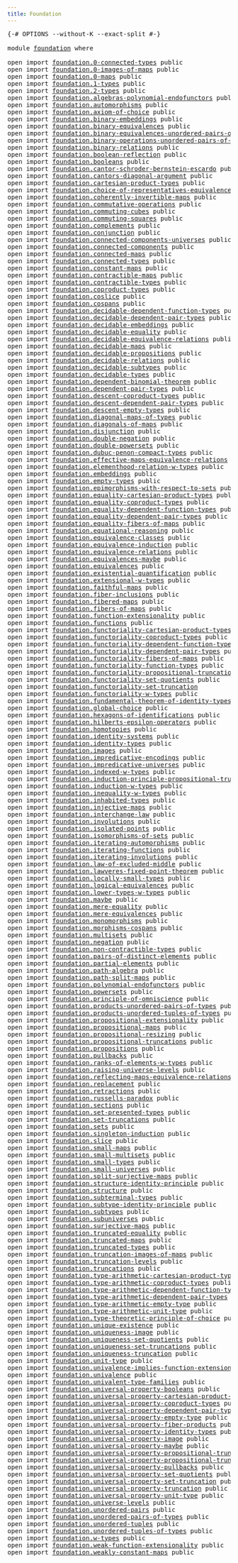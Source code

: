 ```yaml
---
title: Foundation
---
```


<pre class="Agda"><a id="36" class="Symbol">{-#</a> <a id="40" class="Keyword">OPTIONS</a> <a id="48" class="Pragma">--without-K</a> <a id="60" class="Pragma">--exact-split</a> <a id="74" class="Symbol">#-}</a>

<a id="79" class="Keyword">module</a> <a id="86" href="foundation.html" class="Module">foundation</a> <a id="97" class="Keyword">where</a>

<a id="104" class="Keyword">open</a> <a id="109" class="Keyword">import</a> <a id="116" href="foundation.0-connected-types.html" class="Module">foundation.0-connected-types</a> <a id="145" class="Keyword">public</a>
<a id="152" class="Keyword">open</a> <a id="157" class="Keyword">import</a> <a id="164" href="foundation.0-images-of-maps.html" class="Module">foundation.0-images-of-maps</a> <a id="192" class="Keyword">public</a>
<a id="199" class="Keyword">open</a> <a id="204" class="Keyword">import</a> <a id="211" href="foundation.0-maps.html" class="Module">foundation.0-maps</a> <a id="229" class="Keyword">public</a>
<a id="236" class="Keyword">open</a> <a id="241" class="Keyword">import</a> <a id="248" href="foundation.1-types.html" class="Module">foundation.1-types</a> <a id="267" class="Keyword">public</a>
<a id="274" class="Keyword">open</a> <a id="279" class="Keyword">import</a> <a id="286" href="foundation.2-types.html" class="Module">foundation.2-types</a> <a id="305" class="Keyword">public</a>
<a id="312" class="Keyword">open</a> <a id="317" class="Keyword">import</a> <a id="324" href="foundation.algebras-polynomial-endofunctors.html" class="Module">foundation.algebras-polynomial-endofunctors</a> <a id="368" class="Keyword">public</a>
<a id="375" class="Keyword">open</a> <a id="380" class="Keyword">import</a> <a id="387" href="foundation.automorphisms.html" class="Module">foundation.automorphisms</a> <a id="412" class="Keyword">public</a>
<a id="419" class="Keyword">open</a> <a id="424" class="Keyword">import</a> <a id="431" href="foundation.axiom-of-choice.html" class="Module">foundation.axiom-of-choice</a> <a id="458" class="Keyword">public</a>
<a id="465" class="Keyword">open</a> <a id="470" class="Keyword">import</a> <a id="477" href="foundation.binary-embeddings.html" class="Module">foundation.binary-embeddings</a> <a id="506" class="Keyword">public</a>
<a id="513" class="Keyword">open</a> <a id="518" class="Keyword">import</a> <a id="525" href="foundation.binary-equivalences.html" class="Module">foundation.binary-equivalences</a> <a id="556" class="Keyword">public</a>
<a id="563" class="Keyword">open</a> <a id="568" class="Keyword">import</a> <a id="575" href="foundation.binary-equivalences-unordered-pairs-of-types.html" class="Module">foundation.binary-equivalences-unordered-pairs-of-types</a> <a id="631" class="Keyword">public</a>
<a id="638" class="Keyword">open</a> <a id="643" class="Keyword">import</a> <a id="650" href="foundation.binary-operations-unordered-pairs-of-types.html" class="Module">foundation.binary-operations-unordered-pairs-of-types</a> <a id="704" class="Keyword">public</a>
<a id="711" class="Keyword">open</a> <a id="716" class="Keyword">import</a> <a id="723" href="foundation.binary-relations.html" class="Module">foundation.binary-relations</a> <a id="751" class="Keyword">public</a>
<a id="758" class="Keyword">open</a> <a id="763" class="Keyword">import</a> <a id="770" href="foundation.boolean-reflection.html" class="Module">foundation.boolean-reflection</a> <a id="800" class="Keyword">public</a>
<a id="807" class="Keyword">open</a> <a id="812" class="Keyword">import</a> <a id="819" href="foundation.booleans.html" class="Module">foundation.booleans</a> <a id="839" class="Keyword">public</a>
<a id="846" class="Keyword">open</a> <a id="851" class="Keyword">import</a> <a id="858" href="foundation.cantor-schroder-bernstein-escardo.html" class="Module">foundation.cantor-schroder-bernstein-escardo</a> <a id="903" class="Keyword">public</a>
<a id="910" class="Keyword">open</a> <a id="915" class="Keyword">import</a> <a id="922" href="foundation.cantors-diagonal-argument.html" class="Module">foundation.cantors-diagonal-argument</a> <a id="959" class="Keyword">public</a>
<a id="966" class="Keyword">open</a> <a id="971" class="Keyword">import</a> <a id="978" href="foundation.cartesian-product-types.html" class="Module">foundation.cartesian-product-types</a> <a id="1013" class="Keyword">public</a>
<a id="1020" class="Keyword">open</a> <a id="1025" class="Keyword">import</a> <a id="1032" href="foundation.choice-of-representatives-equivalence-relation.html" class="Module">foundation.choice-of-representatives-equivalence-relation</a> <a id="1090" class="Keyword">public</a>
<a id="1097" class="Keyword">open</a> <a id="1102" class="Keyword">import</a> <a id="1109" href="foundation.coherently-invertible-maps.html" class="Module">foundation.coherently-invertible-maps</a> <a id="1147" class="Keyword">public</a>
<a id="1154" class="Keyword">open</a> <a id="1159" class="Keyword">import</a> <a id="1166" href="foundation.commutative-operations.html" class="Module">foundation.commutative-operations</a> <a id="1200" class="Keyword">public</a>
<a id="1207" class="Keyword">open</a> <a id="1212" class="Keyword">import</a> <a id="1219" href="foundation.commuting-cubes.html" class="Module">foundation.commuting-cubes</a> <a id="1246" class="Keyword">public</a>
<a id="1253" class="Keyword">open</a> <a id="1258" class="Keyword">import</a> <a id="1265" href="foundation.commuting-squares.html" class="Module">foundation.commuting-squares</a> <a id="1294" class="Keyword">public</a>
<a id="1301" class="Keyword">open</a> <a id="1306" class="Keyword">import</a> <a id="1313" href="foundation.complements.html" class="Module">foundation.complements</a> <a id="1336" class="Keyword">public</a>
<a id="1343" class="Keyword">open</a> <a id="1348" class="Keyword">import</a> <a id="1355" href="foundation.conjunction.html" class="Module">foundation.conjunction</a> <a id="1378" class="Keyword">public</a>
<a id="1385" class="Keyword">open</a> <a id="1390" class="Keyword">import</a> <a id="1397" href="foundation.connected-components-universes.html" class="Module">foundation.connected-components-universes</a> <a id="1439" class="Keyword">public</a>
<a id="1446" class="Keyword">open</a> <a id="1451" class="Keyword">import</a> <a id="1458" href="foundation.connected-components.html" class="Module">foundation.connected-components</a> <a id="1490" class="Keyword">public</a>
<a id="1497" class="Keyword">open</a> <a id="1502" class="Keyword">import</a> <a id="1509" href="foundation.connected-maps.html" class="Module">foundation.connected-maps</a> <a id="1535" class="Keyword">public</a>
<a id="1542" class="Keyword">open</a> <a id="1547" class="Keyword">import</a> <a id="1554" href="foundation.connected-types.html" class="Module">foundation.connected-types</a> <a id="1581" class="Keyword">public</a>
<a id="1588" class="Keyword">open</a> <a id="1593" class="Keyword">import</a> <a id="1600" href="foundation.constant-maps.html" class="Module">foundation.constant-maps</a> <a id="1625" class="Keyword">public</a>
<a id="1632" class="Keyword">open</a> <a id="1637" class="Keyword">import</a> <a id="1644" href="foundation.contractible-maps.html" class="Module">foundation.contractible-maps</a> <a id="1673" class="Keyword">public</a>
<a id="1680" class="Keyword">open</a> <a id="1685" class="Keyword">import</a> <a id="1692" href="foundation.contractible-types.html" class="Module">foundation.contractible-types</a> <a id="1722" class="Keyword">public</a>
<a id="1729" class="Keyword">open</a> <a id="1734" class="Keyword">import</a> <a id="1741" href="foundation.coproduct-types.html" class="Module">foundation.coproduct-types</a> <a id="1768" class="Keyword">public</a>
<a id="1775" class="Keyword">open</a> <a id="1780" class="Keyword">import</a> <a id="1787" href="foundation.coslice.html" class="Module">foundation.coslice</a> <a id="1806" class="Keyword">public</a>
<a id="1813" class="Keyword">open</a> <a id="1818" class="Keyword">import</a> <a id="1825" href="foundation.cospans.html" class="Module">foundation.cospans</a> <a id="1844" class="Keyword">public</a>
<a id="1851" class="Keyword">open</a> <a id="1856" class="Keyword">import</a> <a id="1863" href="foundation.decidable-dependent-function-types.html" class="Module">foundation.decidable-dependent-function-types</a> <a id="1909" class="Keyword">public</a>
<a id="1916" class="Keyword">open</a> <a id="1921" class="Keyword">import</a> <a id="1928" href="foundation.decidable-dependent-pair-types.html" class="Module">foundation.decidable-dependent-pair-types</a> <a id="1970" class="Keyword">public</a>
<a id="1977" class="Keyword">open</a> <a id="1982" class="Keyword">import</a> <a id="1989" href="foundation.decidable-embeddings.html" class="Module">foundation.decidable-embeddings</a> <a id="2021" class="Keyword">public</a>
<a id="2028" class="Keyword">open</a> <a id="2033" class="Keyword">import</a> <a id="2040" href="foundation.decidable-equality.html" class="Module">foundation.decidable-equality</a> <a id="2070" class="Keyword">public</a>
<a id="2077" class="Keyword">open</a> <a id="2082" class="Keyword">import</a> <a id="2089" href="foundation.decidable-equivalence-relations.html" class="Module">foundation.decidable-equivalence-relations</a> <a id="2132" class="Keyword">public</a>
<a id="2139" class="Keyword">open</a> <a id="2144" class="Keyword">import</a> <a id="2151" href="foundation.decidable-maps.html" class="Module">foundation.decidable-maps</a> <a id="2177" class="Keyword">public</a>
<a id="2184" class="Keyword">open</a> <a id="2189" class="Keyword">import</a> <a id="2196" href="foundation.decidable-propositions.html" class="Module">foundation.decidable-propositions</a> <a id="2230" class="Keyword">public</a>
<a id="2237" class="Keyword">open</a> <a id="2242" class="Keyword">import</a> <a id="2249" href="foundation.decidable-relations.html" class="Module">foundation.decidable-relations</a> <a id="2280" class="Keyword">public</a>
<a id="2287" class="Keyword">open</a> <a id="2292" class="Keyword">import</a> <a id="2299" href="foundation.decidable-subtypes.html" class="Module">foundation.decidable-subtypes</a> <a id="2329" class="Keyword">public</a>
<a id="2336" class="Keyword">open</a> <a id="2341" class="Keyword">import</a> <a id="2348" href="foundation.decidable-types.html" class="Module">foundation.decidable-types</a> <a id="2375" class="Keyword">public</a>
<a id="2382" class="Keyword">open</a> <a id="2387" class="Keyword">import</a> <a id="2394" href="foundation.dependent-binomial-theorem.html" class="Module">foundation.dependent-binomial-theorem</a> <a id="2432" class="Keyword">public</a>
<a id="2439" class="Keyword">open</a> <a id="2444" class="Keyword">import</a> <a id="2451" href="foundation.dependent-pair-types.html" class="Module">foundation.dependent-pair-types</a> <a id="2483" class="Keyword">public</a>
<a id="2490" class="Keyword">open</a> <a id="2495" class="Keyword">import</a> <a id="2502" href="foundation.descent-coproduct-types.html" class="Module">foundation.descent-coproduct-types</a> <a id="2537" class="Keyword">public</a>
<a id="2544" class="Keyword">open</a> <a id="2549" class="Keyword">import</a> <a id="2556" href="foundation.descent-dependent-pair-types.html" class="Module">foundation.descent-dependent-pair-types</a> <a id="2596" class="Keyword">public</a>
<a id="2603" class="Keyword">open</a> <a id="2608" class="Keyword">import</a> <a id="2615" href="foundation.descent-empty-types.html" class="Module">foundation.descent-empty-types</a> <a id="2646" class="Keyword">public</a>
<a id="2653" class="Keyword">open</a> <a id="2658" class="Keyword">import</a> <a id="2665" href="foundation.diagonal-maps-of-types.html" class="Module">foundation.diagonal-maps-of-types</a> <a id="2699" class="Keyword">public</a>
<a id="2706" class="Keyword">open</a> <a id="2711" class="Keyword">import</a> <a id="2718" href="foundation.diagonals-of-maps.html" class="Module">foundation.diagonals-of-maps</a> <a id="2747" class="Keyword">public</a>
<a id="2754" class="Keyword">open</a> <a id="2759" class="Keyword">import</a> <a id="2766" href="foundation.disjunction.html" class="Module">foundation.disjunction</a> <a id="2789" class="Keyword">public</a>
<a id="2796" class="Keyword">open</a> <a id="2801" class="Keyword">import</a> <a id="2808" href="foundation.double-negation.html" class="Module">foundation.double-negation</a> <a id="2835" class="Keyword">public</a>
<a id="2842" class="Keyword">open</a> <a id="2847" class="Keyword">import</a> <a id="2854" href="foundation.double-powersets.html" class="Module">foundation.double-powersets</a> <a id="2882" class="Keyword">public</a>
<a id="2889" class="Keyword">open</a> <a id="2894" class="Keyword">import</a> <a id="2901" href="foundation.dubuc-penon-compact-types.html" class="Module">foundation.dubuc-penon-compact-types</a> <a id="2938" class="Keyword">public</a>
<a id="2945" class="Keyword">open</a> <a id="2950" class="Keyword">import</a> <a id="2957" href="foundation.effective-maps-equivalence-relations.html" class="Module">foundation.effective-maps-equivalence-relations</a> <a id="3005" class="Keyword">public</a>
<a id="3012" class="Keyword">open</a> <a id="3017" class="Keyword">import</a> <a id="3024" href="foundation.elementhood-relation-w-types.html" class="Module">foundation.elementhood-relation-w-types</a> <a id="3064" class="Keyword">public</a>
<a id="3071" class="Keyword">open</a> <a id="3076" class="Keyword">import</a> <a id="3083" href="foundation.embeddings.html" class="Module">foundation.embeddings</a> <a id="3105" class="Keyword">public</a>
<a id="3112" class="Keyword">open</a> <a id="3117" class="Keyword">import</a> <a id="3124" href="foundation.empty-types.html" class="Module">foundation.empty-types</a> <a id="3147" class="Keyword">public</a>
<a id="3154" class="Keyword">open</a> <a id="3159" class="Keyword">import</a> <a id="3166" href="foundation.epimorphisms-with-respect-to-sets.html" class="Module">foundation.epimorphisms-with-respect-to-sets</a> <a id="3211" class="Keyword">public</a>
<a id="3218" class="Keyword">open</a> <a id="3223" class="Keyword">import</a> <a id="3230" href="foundation.equality-cartesian-product-types.html" class="Module">foundation.equality-cartesian-product-types</a> <a id="3274" class="Keyword">public</a>
<a id="3281" class="Keyword">open</a> <a id="3286" class="Keyword">import</a> <a id="3293" href="foundation.equality-coproduct-types.html" class="Module">foundation.equality-coproduct-types</a> <a id="3329" class="Keyword">public</a>
<a id="3336" class="Keyword">open</a> <a id="3341" class="Keyword">import</a> <a id="3348" href="foundation.equality-dependent-function-types.html" class="Module">foundation.equality-dependent-function-types</a> <a id="3393" class="Keyword">public</a>
<a id="3400" class="Keyword">open</a> <a id="3405" class="Keyword">import</a> <a id="3412" href="foundation.equality-dependent-pair-types.html" class="Module">foundation.equality-dependent-pair-types</a> <a id="3453" class="Keyword">public</a>
<a id="3460" class="Keyword">open</a> <a id="3465" class="Keyword">import</a> <a id="3472" href="foundation.equality-fibers-of-maps.html" class="Module">foundation.equality-fibers-of-maps</a> <a id="3507" class="Keyword">public</a>
<a id="3514" class="Keyword">open</a> <a id="3519" class="Keyword">import</a> <a id="3526" href="foundation.equational-reasoning.html" class="Module">foundation.equational-reasoning</a> <a id="3558" class="Keyword">public</a>
<a id="3565" class="Keyword">open</a> <a id="3570" class="Keyword">import</a> <a id="3577" href="foundation.equivalence-classes.html" class="Module">foundation.equivalence-classes</a> <a id="3608" class="Keyword">public</a>
<a id="3615" class="Keyword">open</a> <a id="3620" class="Keyword">import</a> <a id="3627" href="foundation.equivalence-induction.html" class="Module">foundation.equivalence-induction</a> <a id="3660" class="Keyword">public</a>
<a id="3667" class="Keyword">open</a> <a id="3672" class="Keyword">import</a> <a id="3679" href="foundation.equivalence-relations.html" class="Module">foundation.equivalence-relations</a> <a id="3712" class="Keyword">public</a>
<a id="3719" class="Keyword">open</a> <a id="3724" class="Keyword">import</a> <a id="3731" href="foundation.equivalences-maybe.html" class="Module">foundation.equivalences-maybe</a> <a id="3761" class="Keyword">public</a>
<a id="3768" class="Keyword">open</a> <a id="3773" class="Keyword">import</a> <a id="3780" href="foundation.equivalences.html" class="Module">foundation.equivalences</a> <a id="3804" class="Keyword">public</a>
<a id="3811" class="Keyword">open</a> <a id="3816" class="Keyword">import</a> <a id="3823" href="foundation.existential-quantification.html" class="Module">foundation.existential-quantification</a> <a id="3861" class="Keyword">public</a>
<a id="3868" class="Keyword">open</a> <a id="3873" class="Keyword">import</a> <a id="3880" href="foundation.extensional-w-types.html" class="Module">foundation.extensional-w-types</a> <a id="3911" class="Keyword">public</a>
<a id="3918" class="Keyword">open</a> <a id="3923" class="Keyword">import</a> <a id="3930" href="foundation.faithful-maps.html" class="Module">foundation.faithful-maps</a> <a id="3955" class="Keyword">public</a>
<a id="3962" class="Keyword">open</a> <a id="3967" class="Keyword">import</a> <a id="3974" href="foundation.fiber-inclusions.html" class="Module">foundation.fiber-inclusions</a> <a id="4002" class="Keyword">public</a>
<a id="4009" class="Keyword">open</a> <a id="4014" class="Keyword">import</a> <a id="4021" href="foundation.fibered-maps.html" class="Module">foundation.fibered-maps</a> <a id="4045" class="Keyword">public</a>
<a id="4052" class="Keyword">open</a> <a id="4057" class="Keyword">import</a> <a id="4064" href="foundation.fibers-of-maps.html" class="Module">foundation.fibers-of-maps</a> <a id="4090" class="Keyword">public</a>
<a id="4097" class="Keyword">open</a> <a id="4102" class="Keyword">import</a> <a id="4109" href="foundation.function-extensionality.html" class="Module">foundation.function-extensionality</a> <a id="4144" class="Keyword">public</a>
<a id="4151" class="Keyword">open</a> <a id="4156" class="Keyword">import</a> <a id="4163" href="foundation.functions.html" class="Module">foundation.functions</a> <a id="4184" class="Keyword">public</a>
<a id="4191" class="Keyword">open</a> <a id="4196" class="Keyword">import</a> <a id="4203" href="foundation.functoriality-cartesian-product-types.html" class="Module">foundation.functoriality-cartesian-product-types</a> <a id="4252" class="Keyword">public</a>
<a id="4259" class="Keyword">open</a> <a id="4264" class="Keyword">import</a> <a id="4271" href="foundation.functoriality-coproduct-types.html" class="Module">foundation.functoriality-coproduct-types</a> <a id="4312" class="Keyword">public</a>
<a id="4319" class="Keyword">open</a> <a id="4324" class="Keyword">import</a> <a id="4331" href="foundation.functoriality-dependent-function-types.html" class="Module">foundation.functoriality-dependent-function-types</a> <a id="4381" class="Keyword">public</a>
<a id="4388" class="Keyword">open</a> <a id="4393" class="Keyword">import</a> <a id="4400" href="foundation.functoriality-dependent-pair-types.html" class="Module">foundation.functoriality-dependent-pair-types</a> <a id="4446" class="Keyword">public</a>
<a id="4453" class="Keyword">open</a> <a id="4458" class="Keyword">import</a> <a id="4465" href="foundation.functoriality-fibers-of-maps.html" class="Module">foundation.functoriality-fibers-of-maps</a> <a id="4505" class="Keyword">public</a>
<a id="4512" class="Keyword">open</a> <a id="4517" class="Keyword">import</a> <a id="4524" href="foundation.functoriality-function-types.html" class="Module">foundation.functoriality-function-types</a> <a id="4564" class="Keyword">public</a>
<a id="4571" class="Keyword">open</a> <a id="4576" class="Keyword">import</a> <a id="4583" href="foundation.functoriality-propositional-truncation.html" class="Module">foundation.functoriality-propositional-truncation</a> <a id="4633" class="Keyword">public</a>
<a id="4640" class="Keyword">open</a> <a id="4645" class="Keyword">import</a> <a id="4652" href="foundation.functoriality-set-quotients.html" class="Module">foundation.functoriality-set-quotients</a> <a id="4691" class="Keyword">public</a>
<a id="4698" class="Keyword">open</a> <a id="4703" class="Keyword">import</a> <a id="4710" href="foundation.functoriality-set-truncation.html" class="Module">foundation.functoriality-set-truncation</a>
<a id="4750" class="Keyword">open</a> <a id="4755" class="Keyword">import</a> <a id="4762" href="foundation.functoriality-w-types.html" class="Module">foundation.functoriality-w-types</a> <a id="4795" class="Keyword">public</a>
<a id="4802" class="Keyword">open</a> <a id="4807" class="Keyword">import</a> <a id="4814" href="foundation.fundamental-theorem-of-identity-types.html" class="Module">foundation.fundamental-theorem-of-identity-types</a> <a id="4863" class="Keyword">public</a>
<a id="4870" class="Keyword">open</a> <a id="4875" class="Keyword">import</a> <a id="4882" href="foundation.global-choice.html" class="Module">foundation.global-choice</a> <a id="4907" class="Keyword">public</a>
<a id="4914" class="Keyword">open</a> <a id="4919" class="Keyword">import</a> <a id="4926" href="foundation.hexagons-of-identifications.html" class="Module">foundation.hexagons-of-identifications</a> <a id="4965" class="Keyword">public</a>
<a id="4972" class="Keyword">open</a> <a id="4977" class="Keyword">import</a> <a id="4984" href="foundation.hilberts-epsilon-operators.html" class="Module">foundation.hilberts-epsilon-operators</a> <a id="5022" class="Keyword">public</a>
<a id="5029" class="Keyword">open</a> <a id="5034" class="Keyword">import</a> <a id="5041" href="foundation.homotopies.html" class="Module">foundation.homotopies</a> <a id="5063" class="Keyword">public</a>
<a id="5070" class="Keyword">open</a> <a id="5075" class="Keyword">import</a> <a id="5082" href="foundation.identity-systems.html" class="Module">foundation.identity-systems</a> <a id="5110" class="Keyword">public</a>
<a id="5117" class="Keyword">open</a> <a id="5122" class="Keyword">import</a> <a id="5129" href="foundation.identity-types.html" class="Module">foundation.identity-types</a> <a id="5155" class="Keyword">public</a>
<a id="5162" class="Keyword">open</a> <a id="5167" class="Keyword">import</a> <a id="5174" href="foundation.images.html" class="Module">foundation.images</a> <a id="5192" class="Keyword">public</a>
<a id="5199" class="Keyword">open</a> <a id="5204" class="Keyword">import</a> <a id="5211" href="foundation.impredicative-encodings.html" class="Module">foundation.impredicative-encodings</a> <a id="5246" class="Keyword">public</a>
<a id="5253" class="Keyword">open</a> <a id="5258" class="Keyword">import</a> <a id="5265" href="foundation.impredicative-universes.html" class="Module">foundation.impredicative-universes</a> <a id="5300" class="Keyword">public</a>
<a id="5307" class="Keyword">open</a> <a id="5312" class="Keyword">import</a> <a id="5319" href="foundation.indexed-w-types.html" class="Module">foundation.indexed-w-types</a> <a id="5346" class="Keyword">public</a>
<a id="5353" class="Keyword">open</a> <a id="5358" class="Keyword">import</a> <a id="5365" href="foundation.induction-principle-propositional-truncation.html" class="Module">foundation.induction-principle-propositional-truncation</a> <a id="5421" class="Keyword">public</a>
<a id="5428" class="Keyword">open</a> <a id="5433" class="Keyword">import</a> <a id="5440" href="foundation.induction-w-types.html" class="Module">foundation.induction-w-types</a> <a id="5469" class="Keyword">public</a>
<a id="5476" class="Keyword">open</a> <a id="5481" class="Keyword">import</a> <a id="5488" href="foundation.inequality-w-types.html" class="Module">foundation.inequality-w-types</a> <a id="5518" class="Keyword">public</a>
<a id="5525" class="Keyword">open</a> <a id="5530" class="Keyword">import</a> <a id="5537" href="foundation.inhabited-types.html" class="Module">foundation.inhabited-types</a> <a id="5564" class="Keyword">public</a>
<a id="5571" class="Keyword">open</a> <a id="5576" class="Keyword">import</a> <a id="5583" href="foundation.injective-maps.html" class="Module">foundation.injective-maps</a> <a id="5609" class="Keyword">public</a>
<a id="5616" class="Keyword">open</a> <a id="5621" class="Keyword">import</a> <a id="5628" href="foundation.interchange-law.html" class="Module">foundation.interchange-law</a> <a id="5655" class="Keyword">public</a>
<a id="5662" class="Keyword">open</a> <a id="5667" class="Keyword">import</a> <a id="5674" href="foundation.involutions.html" class="Module">foundation.involutions</a> <a id="5697" class="Keyword">public</a>
<a id="5704" class="Keyword">open</a> <a id="5709" class="Keyword">import</a> <a id="5716" href="foundation.isolated-points.html" class="Module">foundation.isolated-points</a> <a id="5743" class="Keyword">public</a>
<a id="5750" class="Keyword">open</a> <a id="5755" class="Keyword">import</a> <a id="5762" href="foundation.isomorphisms-of-sets.html" class="Module">foundation.isomorphisms-of-sets</a> <a id="5794" class="Keyword">public</a>
<a id="5801" class="Keyword">open</a> <a id="5806" class="Keyword">import</a> <a id="5813" href="foundation.iterating-automorphisms.html" class="Module">foundation.iterating-automorphisms</a> <a id="5848" class="Keyword">public</a>
<a id="5855" class="Keyword">open</a> <a id="5860" class="Keyword">import</a> <a id="5867" href="foundation.iterating-functions.html" class="Module">foundation.iterating-functions</a> <a id="5898" class="Keyword">public</a>
<a id="5905" class="Keyword">open</a> <a id="5910" class="Keyword">import</a> <a id="5917" href="foundation.iterating-involutions.html" class="Module">foundation.iterating-involutions</a> <a id="5950" class="Keyword">public</a>
<a id="5957" class="Keyword">open</a> <a id="5962" class="Keyword">import</a> <a id="5969" href="foundation.law-of-excluded-middle.html" class="Module">foundation.law-of-excluded-middle</a> <a id="6003" class="Keyword">public</a>
<a id="6010" class="Keyword">open</a> <a id="6015" class="Keyword">import</a> <a id="6022" href="foundation.lawveres-fixed-point-theorem.html" class="Module">foundation.lawveres-fixed-point-theorem</a> <a id="6062" class="Keyword">public</a>
<a id="6069" class="Keyword">open</a> <a id="6074" class="Keyword">import</a> <a id="6081" href="foundation.locally-small-types.html" class="Module">foundation.locally-small-types</a> <a id="6112" class="Keyword">public</a>
<a id="6119" class="Keyword">open</a> <a id="6124" class="Keyword">import</a> <a id="6131" href="foundation.logical-equivalences.html" class="Module">foundation.logical-equivalences</a> <a id="6163" class="Keyword">public</a>
<a id="6170" class="Keyword">open</a> <a id="6175" class="Keyword">import</a> <a id="6182" href="foundation.lower-types-w-types.html" class="Module">foundation.lower-types-w-types</a> <a id="6213" class="Keyword">public</a>
<a id="6220" class="Keyword">open</a> <a id="6225" class="Keyword">import</a> <a id="6232" href="foundation.maybe.html" class="Module">foundation.maybe</a> <a id="6249" class="Keyword">public</a>
<a id="6256" class="Keyword">open</a> <a id="6261" class="Keyword">import</a> <a id="6268" href="foundation.mere-equality.html" class="Module">foundation.mere-equality</a> <a id="6293" class="Keyword">public</a>
<a id="6300" class="Keyword">open</a> <a id="6305" class="Keyword">import</a> <a id="6312" href="foundation.mere-equivalences.html" class="Module">foundation.mere-equivalences</a> <a id="6341" class="Keyword">public</a>
<a id="6348" class="Keyword">open</a> <a id="6353" class="Keyword">import</a> <a id="6360" href="foundation.monomorphisms.html" class="Module">foundation.monomorphisms</a> <a id="6385" class="Keyword">public</a>
<a id="6392" class="Keyword">open</a> <a id="6397" class="Keyword">import</a> <a id="6404" href="foundation.morphisms-cospans.html" class="Module">foundation.morphisms-cospans</a> <a id="6433" class="Keyword">public</a>
<a id="6440" class="Keyword">open</a> <a id="6445" class="Keyword">import</a> <a id="6452" href="foundation.multisets.html" class="Module">foundation.multisets</a> <a id="6473" class="Keyword">public</a>
<a id="6480" class="Keyword">open</a> <a id="6485" class="Keyword">import</a> <a id="6492" href="foundation.negation.html" class="Module">foundation.negation</a> <a id="6512" class="Keyword">public</a>
<a id="6519" class="Keyword">open</a> <a id="6524" class="Keyword">import</a> <a id="6531" href="foundation.non-contractible-types.html" class="Module">foundation.non-contractible-types</a> <a id="6565" class="Keyword">public</a>
<a id="6572" class="Keyword">open</a> <a id="6577" class="Keyword">import</a> <a id="6584" href="foundation.pairs-of-distinct-elements.html" class="Module">foundation.pairs-of-distinct-elements</a> <a id="6622" class="Keyword">public</a>
<a id="6629" class="Keyword">open</a> <a id="6634" class="Keyword">import</a> <a id="6641" href="foundation.partial-elements.html" class="Module">foundation.partial-elements</a> <a id="6669" class="Keyword">public</a>
<a id="6676" class="Keyword">open</a> <a id="6681" class="Keyword">import</a> <a id="6688" href="foundation.path-algebra.html" class="Module">foundation.path-algebra</a> <a id="6712" class="Keyword">public</a>
<a id="6719" class="Keyword">open</a> <a id="6724" class="Keyword">import</a> <a id="6731" href="foundation.path-split-maps.html" class="Module">foundation.path-split-maps</a> <a id="6758" class="Keyword">public</a>
<a id="6765" class="Keyword">open</a> <a id="6770" class="Keyword">import</a> <a id="6777" href="foundation.polynomial-endofunctors.html" class="Module">foundation.polynomial-endofunctors</a> <a id="6812" class="Keyword">public</a>
<a id="6819" class="Keyword">open</a> <a id="6824" class="Keyword">import</a> <a id="6831" href="foundation.powersets.html" class="Module">foundation.powersets</a> <a id="6852" class="Keyword">public</a>
<a id="6859" class="Keyword">open</a> <a id="6864" class="Keyword">import</a> <a id="6871" href="foundation.principle-of-omniscience.html" class="Module">foundation.principle-of-omniscience</a> <a id="6907" class="Keyword">public</a>
<a id="6914" class="Keyword">open</a> <a id="6919" class="Keyword">import</a> <a id="6926" href="foundation.products-unordered-pairs-of-types.html" class="Module">foundation.products-unordered-pairs-of-types</a> <a id="6971" class="Keyword">public</a>
<a id="6978" class="Keyword">open</a> <a id="6983" class="Keyword">import</a> <a id="6990" href="foundation.products-unordered-tuples-of-types.html" class="Module">foundation.products-unordered-tuples-of-types</a> <a id="7036" class="Keyword">public</a>
<a id="7043" class="Keyword">open</a> <a id="7048" class="Keyword">import</a> <a id="7055" href="foundation.propositional-extensionality.html" class="Module">foundation.propositional-extensionality</a> <a id="7095" class="Keyword">public</a>
<a id="7102" class="Keyword">open</a> <a id="7107" class="Keyword">import</a> <a id="7114" href="foundation.propositional-maps.html" class="Module">foundation.propositional-maps</a> <a id="7144" class="Keyword">public</a>
<a id="7151" class="Keyword">open</a> <a id="7156" class="Keyword">import</a> <a id="7163" href="foundation.propositional-resizing.html" class="Module">foundation.propositional-resizing</a> <a id="7197" class="Keyword">public</a>
<a id="7204" class="Keyword">open</a> <a id="7209" class="Keyword">import</a> <a id="7216" href="foundation.propositional-truncations.html" class="Module">foundation.propositional-truncations</a> <a id="7253" class="Keyword">public</a>
<a id="7260" class="Keyword">open</a> <a id="7265" class="Keyword">import</a> <a id="7272" href="foundation.propositions.html" class="Module">foundation.propositions</a> <a id="7296" class="Keyword">public</a>
<a id="7303" class="Keyword">open</a> <a id="7308" class="Keyword">import</a> <a id="7315" href="foundation.pullbacks.html" class="Module">foundation.pullbacks</a> <a id="7336" class="Keyword">public</a>
<a id="7343" class="Keyword">open</a> <a id="7348" class="Keyword">import</a> <a id="7355" href="foundation.ranks-of-elements-w-types.html" class="Module">foundation.ranks-of-elements-w-types</a> <a id="7392" class="Keyword">public</a>
<a id="7399" class="Keyword">open</a> <a id="7404" class="Keyword">import</a> <a id="7411" href="foundation.raising-universe-levels.html" class="Module">foundation.raising-universe-levels</a> <a id="7446" class="Keyword">public</a>
<a id="7453" class="Keyword">open</a> <a id="7458" class="Keyword">import</a> <a id="7465" href="foundation.reflecting-maps-equivalence-relations.html" class="Module">foundation.reflecting-maps-equivalence-relations</a> <a id="7514" class="Keyword">public</a>
<a id="7521" class="Keyword">open</a> <a id="7526" class="Keyword">import</a> <a id="7533" href="foundation.replacement.html" class="Module">foundation.replacement</a> <a id="7556" class="Keyword">public</a>
<a id="7563" class="Keyword">open</a> <a id="7568" class="Keyword">import</a> <a id="7575" href="foundation.retractions.html" class="Module">foundation.retractions</a> <a id="7598" class="Keyword">public</a>
<a id="7605" class="Keyword">open</a> <a id="7610" class="Keyword">import</a> <a id="7617" href="foundation.russells-paradox.html" class="Module">foundation.russells-paradox</a> <a id="7645" class="Keyword">public</a>
<a id="7652" class="Keyword">open</a> <a id="7657" class="Keyword">import</a> <a id="7664" href="foundation.sections.html" class="Module">foundation.sections</a> <a id="7684" class="Keyword">public</a>
<a id="7691" class="Keyword">open</a> <a id="7696" class="Keyword">import</a> <a id="7703" href="foundation.set-presented-types.html" class="Module">foundation.set-presented-types</a> <a id="7734" class="Keyword">public</a>
<a id="7741" class="Keyword">open</a> <a id="7746" class="Keyword">import</a> <a id="7753" href="foundation.set-truncations.html" class="Module">foundation.set-truncations</a> <a id="7780" class="Keyword">public</a>
<a id="7787" class="Keyword">open</a> <a id="7792" class="Keyword">import</a> <a id="7799" href="foundation.sets.html" class="Module">foundation.sets</a> <a id="7815" class="Keyword">public</a>
<a id="7822" class="Keyword">open</a> <a id="7827" class="Keyword">import</a> <a id="7834" href="foundation.singleton-induction.html" class="Module">foundation.singleton-induction</a> <a id="7865" class="Keyword">public</a>
<a id="7872" class="Keyword">open</a> <a id="7877" class="Keyword">import</a> <a id="7884" href="foundation.slice.html" class="Module">foundation.slice</a> <a id="7901" class="Keyword">public</a>
<a id="7908" class="Keyword">open</a> <a id="7913" class="Keyword">import</a> <a id="7920" href="foundation.small-maps.html" class="Module">foundation.small-maps</a> <a id="7942" class="Keyword">public</a>
<a id="7949" class="Keyword">open</a> <a id="7954" class="Keyword">import</a> <a id="7961" href="foundation.small-multisets.html" class="Module">foundation.small-multisets</a> <a id="7988" class="Keyword">public</a>
<a id="7995" class="Keyword">open</a> <a id="8000" class="Keyword">import</a> <a id="8007" href="foundation.small-types.html" class="Module">foundation.small-types</a> <a id="8030" class="Keyword">public</a>
<a id="8037" class="Keyword">open</a> <a id="8042" class="Keyword">import</a> <a id="8049" href="foundation.small-universes.html" class="Module">foundation.small-universes</a> <a id="8076" class="Keyword">public</a>
<a id="8083" class="Keyword">open</a> <a id="8088" class="Keyword">import</a> <a id="8095" href="foundation.split-surjective-maps.html" class="Module">foundation.split-surjective-maps</a> <a id="8128" class="Keyword">public</a>
<a id="8135" class="Keyword">open</a> <a id="8140" class="Keyword">import</a> <a id="8147" href="foundation.structure-identity-principle.html" class="Module">foundation.structure-identity-principle</a> <a id="8187" class="Keyword">public</a>
<a id="8194" class="Keyword">open</a> <a id="8199" class="Keyword">import</a> <a id="8206" href="foundation.structure.html" class="Module">foundation.structure</a> <a id="8227" class="Keyword">public</a>
<a id="8234" class="Keyword">open</a> <a id="8239" class="Keyword">import</a> <a id="8246" href="foundation.subterminal-types.html" class="Module">foundation.subterminal-types</a> <a id="8275" class="Keyword">public</a>
<a id="8282" class="Keyword">open</a> <a id="8287" class="Keyword">import</a> <a id="8294" href="foundation.subtype-identity-principle.html" class="Module">foundation.subtype-identity-principle</a> <a id="8332" class="Keyword">public</a>
<a id="8339" class="Keyword">open</a> <a id="8344" class="Keyword">import</a> <a id="8351" href="foundation.subtypes.html" class="Module">foundation.subtypes</a> <a id="8371" class="Keyword">public</a>
<a id="8378" class="Keyword">open</a> <a id="8383" class="Keyword">import</a> <a id="8390" href="foundation.subuniverses.html" class="Module">foundation.subuniverses</a> <a id="8414" class="Keyword">public</a>
<a id="8421" class="Keyword">open</a> <a id="8426" class="Keyword">import</a> <a id="8433" href="foundation.surjective-maps.html" class="Module">foundation.surjective-maps</a> <a id="8460" class="Keyword">public</a>
<a id="8467" class="Keyword">open</a> <a id="8472" class="Keyword">import</a> <a id="8479" href="foundation.truncated-equality.html" class="Module">foundation.truncated-equality</a> <a id="8509" class="Keyword">public</a>
<a id="8516" class="Keyword">open</a> <a id="8521" class="Keyword">import</a> <a id="8528" href="foundation.truncated-maps.html" class="Module">foundation.truncated-maps</a> <a id="8554" class="Keyword">public</a>
<a id="8561" class="Keyword">open</a> <a id="8566" class="Keyword">import</a> <a id="8573" href="foundation.truncated-types.html" class="Module">foundation.truncated-types</a> <a id="8600" class="Keyword">public</a>
<a id="8607" class="Keyword">open</a> <a id="8612" class="Keyword">import</a> <a id="8619" href="foundation.truncation-images-of-maps.html" class="Module">foundation.truncation-images-of-maps</a> <a id="8656" class="Keyword">public</a>
<a id="8663" class="Keyword">open</a> <a id="8668" class="Keyword">import</a> <a id="8675" href="foundation.truncation-levels.html" class="Module">foundation.truncation-levels</a> <a id="8704" class="Keyword">public</a>
<a id="8711" class="Keyword">open</a> <a id="8716" class="Keyword">import</a> <a id="8723" href="foundation.truncations.html" class="Module">foundation.truncations</a> <a id="8746" class="Keyword">public</a>
<a id="8753" class="Keyword">open</a> <a id="8758" class="Keyword">import</a> <a id="8765" href="foundation.type-arithmetic-cartesian-product-types.html" class="Module">foundation.type-arithmetic-cartesian-product-types</a> <a id="8816" class="Keyword">public</a>
<a id="8823" class="Keyword">open</a> <a id="8828" class="Keyword">import</a> <a id="8835" href="foundation.type-arithmetic-coproduct-types.html" class="Module">foundation.type-arithmetic-coproduct-types</a> <a id="8878" class="Keyword">public</a>
<a id="8885" class="Keyword">open</a> <a id="8890" class="Keyword">import</a> <a id="8897" href="foundation.type-arithmetic-dependent-function-types.html" class="Module">foundation.type-arithmetic-dependent-function-types</a> <a id="8949" class="Keyword">public</a>
<a id="8956" class="Keyword">open</a> <a id="8961" class="Keyword">import</a> <a id="8968" href="foundation.type-arithmetic-dependent-pair-types.html" class="Module">foundation.type-arithmetic-dependent-pair-types</a> <a id="9016" class="Keyword">public</a>
<a id="9023" class="Keyword">open</a> <a id="9028" class="Keyword">import</a> <a id="9035" href="foundation.type-arithmetic-empty-type.html" class="Module">foundation.type-arithmetic-empty-type</a> <a id="9073" class="Keyword">public</a>
<a id="9080" class="Keyword">open</a> <a id="9085" class="Keyword">import</a> <a id="9092" href="foundation.type-arithmetic-unit-type.html" class="Module">foundation.type-arithmetic-unit-type</a> <a id="9129" class="Keyword">public</a>
<a id="9136" class="Keyword">open</a> <a id="9141" class="Keyword">import</a> <a id="9148" href="foundation.type-theoretic-principle-of-choice.html" class="Module">foundation.type-theoretic-principle-of-choice</a> <a id="9194" class="Keyword">public</a>
<a id="9201" class="Keyword">open</a> <a id="9206" class="Keyword">import</a> <a id="9213" href="foundation.unique-existence.html" class="Module">foundation.unique-existence</a> <a id="9241" class="Keyword">public</a>
<a id="9248" class="Keyword">open</a> <a id="9253" class="Keyword">import</a> <a id="9260" href="foundation.uniqueness-image.html" class="Module">foundation.uniqueness-image</a> <a id="9288" class="Keyword">public</a>
<a id="9295" class="Keyword">open</a> <a id="9300" class="Keyword">import</a> <a id="9307" href="foundation.uniqueness-set-quotients.html" class="Module">foundation.uniqueness-set-quotients</a> <a id="9343" class="Keyword">public</a>
<a id="9350" class="Keyword">open</a> <a id="9355" class="Keyword">import</a> <a id="9362" href="foundation.uniqueness-set-truncations.html" class="Module">foundation.uniqueness-set-truncations</a> <a id="9400" class="Keyword">public</a>
<a id="9407" class="Keyword">open</a> <a id="9412" class="Keyword">import</a> <a id="9419" href="foundation.uniqueness-truncation.html" class="Module">foundation.uniqueness-truncation</a> <a id="9452" class="Keyword">public</a>
<a id="9459" class="Keyword">open</a> <a id="9464" class="Keyword">import</a> <a id="9471" href="foundation.unit-type.html" class="Module">foundation.unit-type</a> <a id="9492" class="Keyword">public</a>
<a id="9499" class="Keyword">open</a> <a id="9504" class="Keyword">import</a> <a id="9511" href="foundation.univalence-implies-function-extensionality.html" class="Module">foundation.univalence-implies-function-extensionality</a> <a id="9565" class="Keyword">public</a>
<a id="9572" class="Keyword">open</a> <a id="9577" class="Keyword">import</a> <a id="9584" href="foundation.univalence.html" class="Module">foundation.univalence</a> <a id="9606" class="Keyword">public</a>
<a id="9613" class="Keyword">open</a> <a id="9618" class="Keyword">import</a> <a id="9625" href="foundation.univalent-type-families.html" class="Module">foundation.univalent-type-families</a> <a id="9660" class="Keyword">public</a>
<a id="9667" class="Keyword">open</a> <a id="9672" class="Keyword">import</a> <a id="9679" href="foundation.universal-property-booleans.html" class="Module">foundation.universal-property-booleans</a> <a id="9718" class="Keyword">public</a>
<a id="9725" class="Keyword">open</a> <a id="9730" class="Keyword">import</a> <a id="9737" href="foundation.universal-property-cartesian-product-types.html" class="Module">foundation.universal-property-cartesian-product-types</a> <a id="9791" class="Keyword">public</a>
<a id="9798" class="Keyword">open</a> <a id="9803" class="Keyword">import</a> <a id="9810" href="foundation.universal-property-coproduct-types.html" class="Module">foundation.universal-property-coproduct-types</a> <a id="9856" class="Keyword">public</a>
<a id="9863" class="Keyword">open</a> <a id="9868" class="Keyword">import</a> <a id="9875" href="foundation.universal-property-dependent-pair-types.html" class="Module">foundation.universal-property-dependent-pair-types</a> <a id="9926" class="Keyword">public</a>
<a id="9933" class="Keyword">open</a> <a id="9938" class="Keyword">import</a> <a id="9945" href="foundation.universal-property-empty-type.html" class="Module">foundation.universal-property-empty-type</a> <a id="9986" class="Keyword">public</a>
<a id="9993" class="Keyword">open</a> <a id="9998" class="Keyword">import</a> <a id="10005" href="foundation.universal-property-fiber-products.html" class="Module">foundation.universal-property-fiber-products</a> <a id="10050" class="Keyword">public</a>
<a id="10057" class="Keyword">open</a> <a id="10062" class="Keyword">import</a> <a id="10069" href="foundation.universal-property-identity-types.html" class="Module">foundation.universal-property-identity-types</a> <a id="10114" class="Keyword">public</a>
<a id="10121" class="Keyword">open</a> <a id="10126" class="Keyword">import</a> <a id="10133" href="foundation.universal-property-image.html" class="Module">foundation.universal-property-image</a> <a id="10169" class="Keyword">public</a>
<a id="10176" class="Keyword">open</a> <a id="10181" class="Keyword">import</a> <a id="10188" href="foundation.universal-property-maybe.html" class="Module">foundation.universal-property-maybe</a> <a id="10224" class="Keyword">public</a>
<a id="10231" class="Keyword">open</a> <a id="10236" class="Keyword">import</a> <a id="10243" href="foundation.universal-property-propositional-truncation-into-sets.html" class="Module">foundation.universal-property-propositional-truncation-into-sets</a> <a id="10308" class="Keyword">public</a>
<a id="10315" class="Keyword">open</a> <a id="10320" class="Keyword">import</a> <a id="10327" href="foundation.universal-property-propositional-truncation.html" class="Module">foundation.universal-property-propositional-truncation</a> <a id="10382" class="Keyword">public</a>
<a id="10389" class="Keyword">open</a> <a id="10394" class="Keyword">import</a> <a id="10401" href="foundation.universal-property-pullbacks.html" class="Module">foundation.universal-property-pullbacks</a> <a id="10441" class="Keyword">public</a>
<a id="10448" class="Keyword">open</a> <a id="10453" class="Keyword">import</a> <a id="10460" href="foundation.universal-property-set-quotients.html" class="Module">foundation.universal-property-set-quotients</a> <a id="10504" class="Keyword">public</a>
<a id="10511" class="Keyword">open</a> <a id="10516" class="Keyword">import</a> <a id="10523" href="foundation.universal-property-set-truncation.html" class="Module">foundation.universal-property-set-truncation</a> <a id="10568" class="Keyword">public</a>
<a id="10575" class="Keyword">open</a> <a id="10580" class="Keyword">import</a> <a id="10587" href="foundation.universal-property-truncation.html" class="Module">foundation.universal-property-truncation</a> <a id="10628" class="Keyword">public</a>
<a id="10635" class="Keyword">open</a> <a id="10640" class="Keyword">import</a> <a id="10647" href="foundation.universal-property-unit-type.html" class="Module">foundation.universal-property-unit-type</a> <a id="10687" class="Keyword">public</a>
<a id="10694" class="Keyword">open</a> <a id="10699" class="Keyword">import</a> <a id="10706" href="foundation.universe-levels.html" class="Module">foundation.universe-levels</a> <a id="10733" class="Keyword">public</a>
<a id="10740" class="Keyword">open</a> <a id="10745" class="Keyword">import</a> <a id="10752" href="foundation.unordered-pairs.html" class="Module">foundation.unordered-pairs</a> <a id="10779" class="Keyword">public</a>
<a id="10786" class="Keyword">open</a> <a id="10791" class="Keyword">import</a> <a id="10798" href="foundation.unordered-pairs-of-types.html" class="Module">foundation.unordered-pairs-of-types</a> <a id="10834" class="Keyword">public</a>
<a id="10841" class="Keyword">open</a> <a id="10846" class="Keyword">import</a> <a id="10853" href="foundation.unordered-tuples.html" class="Module">foundation.unordered-tuples</a> <a id="10881" class="Keyword">public</a>
<a id="10888" class="Keyword">open</a> <a id="10893" class="Keyword">import</a> <a id="10900" href="foundation.unordered-tuples-of-types.html" class="Module">foundation.unordered-tuples-of-types</a> <a id="10937" class="Keyword">public</a>
<a id="10944" class="Keyword">open</a> <a id="10949" class="Keyword">import</a> <a id="10956" href="foundation.w-types.html" class="Module">foundation.w-types</a> <a id="10975" class="Keyword">public</a>
<a id="10982" class="Keyword">open</a> <a id="10987" class="Keyword">import</a> <a id="10994" href="foundation.weak-function-extensionality.html" class="Module">foundation.weak-function-extensionality</a> <a id="11034" class="Keyword">public</a>
<a id="11041" class="Keyword">open</a> <a id="11046" class="Keyword">import</a> <a id="11053" href="foundation.weakly-constant-maps.html" class="Module">foundation.weakly-constant-maps</a> <a id="11085" class="Keyword">public</a>
</pre>
